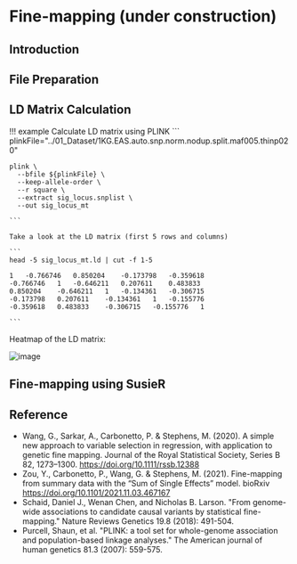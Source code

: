 # Fine-mapping (under construction)

## Introduction

## File Preparation



## LD Matrix Calculation

!!! example Calculate LD matrix using PLINK
    ```
    plinkFile="../01_Dataset/1KG.EAS.auto.snp.norm.nodup.split.maf005.thinp020"
    
    plink \
      --bfile ${plinkFile} \
      --keep-allele-order \
      --r square \
      --extract sig_locus.snplist \
      --out sig_locus_mt
    
    ```
    
    Take a look at the LD matrix (first 5 rows and columns)

    ```
    head -5 sig_locus_mt.ld | cut -f 1-5

    1	-0.766746	0.850204	-0.173798	-0.359618
    -0.766746	1	-0.646211	0.207611	0.483833
    0.850204	-0.646211	1	-0.134361	-0.306715
    -0.173798	0.207611	-0.134361	1	-0.155776
    -0.359618	0.483833	-0.306715	-0.155776	1
    
    ```
    
Heatmap of the LD matrix:

![image](https://user-images.githubusercontent.com/40289485/212523500-6ec7cfb9-eda6-4ee0-9dce-463772821ca2.png)

## Fine-mapping using SusieR

## Reference

- Wang, G., Sarkar, A., Carbonetto, P. & Stephens, M. (2020). A simple new approach to variable selection in regression, with application to genetic fine mapping. Journal of the Royal Statistical Society, Series B 82, 1273–1300. https://doi.org/10.1111/rssb.12388
- Zou, Y., Carbonetto, P., Wang, G. & Stephens, M. (2021). Fine-mapping from summary data with the “Sum of Single Effects” model. bioRxiv https://doi.org/10.1101/2021.11.03.467167
- Schaid, Daniel J., Wenan Chen, and Nicholas B. Larson. "From genome-wide associations to candidate causal variants by statistical fine-mapping." Nature Reviews Genetics 19.8 (2018): 491-504.
- Purcell, Shaun, et al. "PLINK: a tool set for whole-genome association and population-based linkage analyses." The American journal of human genetics 81.3 (2007): 559-575.
